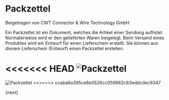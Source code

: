 # Packzettel
<span class="text-muted contributed-by">Beigetragen von CWT Connector & Wire Technology GmbH</span>

Ein Packzettel ist ein Dokument, welches die Artikel einer Sendung auflistet. Normalerweise wird er den gelieferten Waren beigelegt. Beim Versand eines Produktes wird ein Entwurf für einen Lieferschein erstellt. Sie können aus diesem Lieferschein (Entwurf) einen Packzettel erstellen.

<<<<<<< HEAD
<img class="screenshot" alt="Packzettel" src="/docs/assets/img/stock/packing-slip.png">
=======
<img class="screenshot" alt="Packzettel" src="{{docs_base_url}}/assets/img/stock/packing-slip.png">
>>>>>>> ccaba6a395ce8e0526cc059982c83eddcdec9347

{next}
